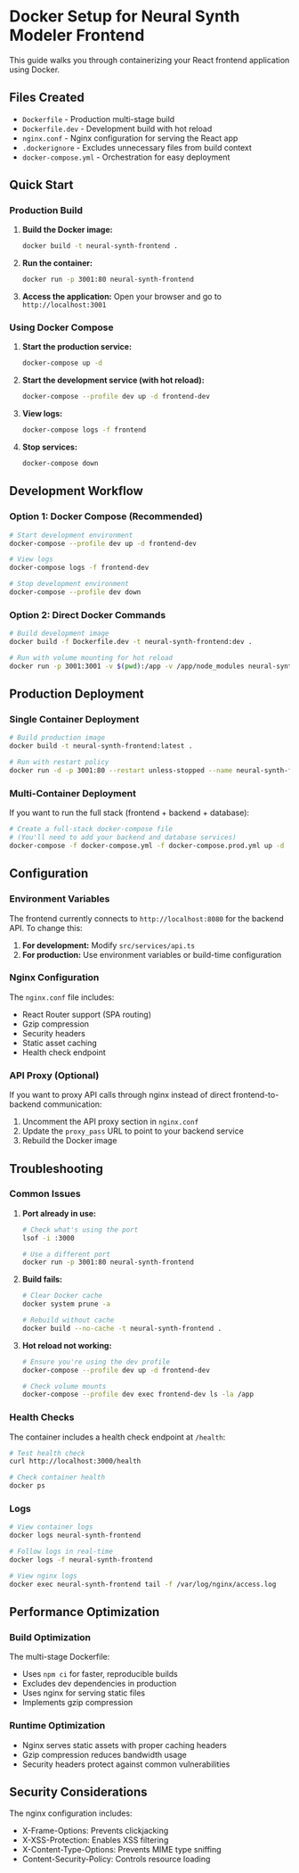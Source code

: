 # Docker Setup for Neural Synth Modeler Frontend

This guide walks you through containerizing your React frontend application using Docker.

## Files Created

- `Dockerfile` - Production multi-stage build
- `Dockerfile.dev` - Development build with hot reload
- `nginx.conf` - Nginx configuration for serving the React app
- `.dockerignore` - Excludes unnecessary files from build context
- `docker-compose.yml` - Orchestration for easy deployment

## Quick Start

### Production Build

1. **Build the Docker image:**
   ```bash
   docker build -t neural-synth-frontend .
   ```

2. **Run the container:**
   ```bash
   docker run -p 3001:80 neural-synth-frontend
   ```

3. **Access the application:**
   Open your browser and go to `http://localhost:3001`

### Using Docker Compose

1. **Start the production service:**
   ```bash
   docker-compose up -d
   ```

2. **Start the development service (with hot reload):**
   ```bash
   docker-compose --profile dev up -d frontend-dev
   ```

3. **View logs:**
   ```bash
   docker-compose logs -f frontend
   ```

4. **Stop services:**
   ```bash
   docker-compose down
   ```

## Development Workflow

### Option 1: Docker Compose (Recommended)

```bash
# Start development environment
docker-compose --profile dev up -d frontend-dev

# View logs
docker-compose logs -f frontend-dev

# Stop development environment
docker-compose --profile dev down
```

### Option 2: Direct Docker Commands

```bash
# Build development image
docker build -f Dockerfile.dev -t neural-synth-frontend:dev .

# Run with volume mounting for hot reload
docker run -p 3001:3001 -v $(pwd):/app -v /app/node_modules neural-synth-frontend:dev
```

## Production Deployment

### Single Container Deployment

```bash
# Build production image
docker build -t neural-synth-frontend:latest .

# Run with restart policy
docker run -d -p 3001:80 --restart unless-stopped --name neural-synth-frontend neural-synth-frontend:latest
```

### Multi-Container Deployment

If you want to run the full stack (frontend + backend + database):

```bash
# Create a full-stack docker-compose file
# (You'll need to add your backend and database services)
docker-compose -f docker-compose.yml -f docker-compose.prod.yml up -d
```

## Configuration

### Environment Variables

The frontend currently connects to `http://localhost:8080` for the backend API. To change this:

1. **For development:** Modify `src/services/api.ts`
2. **For production:** Use environment variables or build-time configuration

### Nginx Configuration

The `nginx.conf` file includes:
- React Router support (SPA routing)
- Gzip compression
- Security headers
- Static asset caching
- Health check endpoint

### API Proxy (Optional)

If you want to proxy API calls through nginx instead of direct frontend-to-backend communication:

1. Uncomment the API proxy section in `nginx.conf`
2. Update the `proxy_pass` URL to point to your backend service
3. Rebuild the Docker image

## Troubleshooting

### Common Issues

1. **Port already in use:**
   ```bash
   # Check what's using the port
   lsof -i :3000
   
   # Use a different port
   docker run -p 3001:80 neural-synth-frontend
   ```

2. **Build fails:**
   ```bash
   # Clear Docker cache
   docker system prune -a
   
   # Rebuild without cache
   docker build --no-cache -t neural-synth-frontend .
   ```

3. **Hot reload not working:**
   ```bash
   # Ensure you're using the dev profile
   docker-compose --profile dev up -d frontend-dev
   
   # Check volume mounts
   docker-compose --profile dev exec frontend-dev ls -la /app
   ```

### Health Checks

The container includes a health check endpoint at `/health`:

```bash
# Test health check
curl http://localhost:3000/health

# Check container health
docker ps
```

### Logs

```bash
# View container logs
docker logs neural-synth-frontend

# Follow logs in real-time
docker logs -f neural-synth-frontend

# View nginx logs
docker exec neural-synth-frontend tail -f /var/log/nginx/access.log
```

## Performance Optimization

### Build Optimization

The multi-stage Dockerfile:
- Uses `npm ci` for faster, reproducible builds
- Excludes dev dependencies in production
- Uses nginx for serving static files
- Implements gzip compression

### Runtime Optimization

- Nginx serves static assets with proper caching headers
- Gzip compression reduces bandwidth usage
- Security headers protect against common vulnerabilities

## Security Considerations

The nginx configuration includes:
- X-Frame-Options: Prevents clickjacking
- X-XSS-Protection: Enables XSS filtering
- X-Content-Type-Options: Prevents MIME type sniffing
- Content-Security-Policy: Controls resource loading
